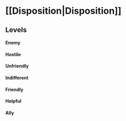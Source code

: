 # [[Disposition|Disposition]]
## Levels
#### Enemy
#### Hostile
#### Unfriendly
#### Indifferent
#### Friendly
#### Helpful
#### Ally 